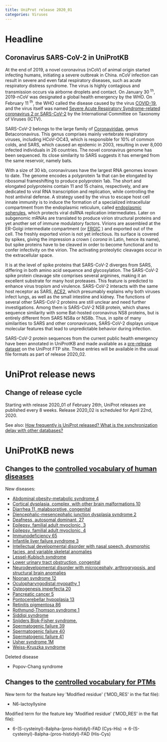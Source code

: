 ```yaml
---
title: UniProt release 2020_01
categories: Viruses
---
```


# Headline

## Coronavirus SARS-CoV-2 in UniProtKB

At the end of 2019, a novel coronavirus (nCoV) of animal origin started infecting humans, initiating a severe outbreak in China. nCoV infection can result in severe and even fatal respiratory diseases, such as acute respiratory distress syndrome. The virus is highly contagious and transmission occurs via airborne droplets and contact. On January 30 <sup>th</sup>, 2019-nCoV was designated a global health emergency by the WHO. On February 11 <sup>th</sup>, the WHO called the disease caused by the virus [COVID-19](https://www.who.int/dg/speeches/detail/who-director-general-s-remarks-at-the-media-briefing-on-2019-ncov-on-11-february-2020), and the virus itself was named [Severe Acute Respiratory Syndrome-related coronavirus 2 or SARS-CoV-2](https://www.biorxiv.org/content/10.1101/2020.02.07.937862v1) by the International Committee on Taxonomy of Viruses (ICTV).

SARS-CoV-2 belongs to the large family of [Coronaviridae](https://viralzone.expasy.org/30?outline=all%5Fby%5Fspecies), genus Betacoronavirus. This genus comprises mainly vertebrate respiratory viruses, including HCoV-OC43, which is responsible for 10% of common colds, and SARS, which caused an epidemic in 2003, resulting in over 8,000 infected individuals in 26 countries. The novel coronavirus genome has been sequenced. Its close similarity to SARS suggests it has emerged from the same reservoir, namely bats.

With a size of 30 kb, coronaviruses have the largest RNA genomes known to date. The genome encodes a polyprotein 1a that can be elongated by ribosomal frameshifting to produce polyprotein 1ab. The short and elongated polyproteins contain 11 and 15 chains, respectively, and are dedicated to viral RNA transcription and replication, while controlling the host antiviral defense. A strategy used by the virus to escape host cell innate immunity is to induce the formation of a specialized intracellular compartment from the endoplasmic reticulum, called [endoplasmic spherules](https://viralzone.expasy.org/1951), which protects viral dsRNA replication intermediates. Later on subgenomic mRNAs are translated to produce virion structural proteins and yet another set of immune modulatory factors. Virions are assembled at the ER-Golgi intermediate compartment (or [ERGIC](https://www.ncbi.nlm.nih.gov/pubmed/16723730) ) and exported out of the cell. The freshly exported virion is not yet infectious. Its surface is covered by spikes, giving the impression a crown ( *corona* in Latin, hence its name), but spike proteins have to be cleaved in order to become functional and to confer infectivity on the virion. The activating proteolytic cleavages occur in the extracellular space.

It is at the level of spike proteins that SARS-CoV-2 diverges from SARS, differing in both amino acid sequence and glycosylation. The SARS-CoV-2 spike protein cleavage site comprises several arginines, making it an excellent substrate for many host proteases. This feature is predicted to enhance virus tropism and virulence. SARS-CoV-2 interacts with the same host receptor as SARS, [ACE2](http://www.uniprot.org/uniprot/Q9BYF1), which presumably explains why both viruses infect lungs, as well as the small intestine and kidney. The functions of several other SARS-CoV-2 proteins are still unclear and need further investigations. Among them is SARS-CoV-2 NS8 protein, which shares sequence similarity with some Bat-hosted coronavirus NS8 proteins, but is entirely different from SARS NS8a or NS8b. Thus, in spite of many similarities to SARS and other coronaviruses, SARS-CoV-2 displays unique molecular features that lead to unpredictable behavior during infection.

SARS-CoV-2 protein sequences from the current public health emergency have been annotated in UniProtKB and made available as a [pre-release dataset](ftp://ftp.uniprot.org/pub/databases/uniprot/pre%5Frelease/) on the UniProt FTP site. These entries will be available in the usual file formats as part of release 2020\_02.

# UniProt release news

## Change of release cycle

Starting with release 2020\_01 of February 26th, UniProt releases are published every 8 weeks. Release 2020\_02 is scheduled for April 22nd, 2020.

See also: [How frequently is UniProt released? What is the synchronization delay with other databases?](http://www.uniprot.org/help/synchronization)

# UniProtKB news

## Changes to the [controlled vocabulary of human diseases](https://ftp.uniprot.org/pub/databases/uniprot/current_release/knowledgebase/complete/docs/humdisease)

New diseases:

-   [Abdominal obesity-metabolic syndrome 4](http://www.uniprot.org/diseases/DI-05676)
-   [Cortical dysplasia, complex, with other brain malformations 10](http://www.uniprot.org/diseases/DI-05688)
-   [Diarrhea 11, malabsorptive, congenital](http://www.uniprot.org/diseases/DI-05692)
-   [Diencephalic-mesencephalic junction dysplasia syndrome 2](http://www.uniprot.org/diseases/DI-05683)
-   [Deafness, autosomal dominant, 27](http://www.uniprot.org/diseases/DI-05689)
-   [Epilepsy, familial adult myoclonic, 3](http://www.uniprot.org/diseases/DI-05690)
-   [Epilepsy, familial adult myoclonic, 4](http://www.uniprot.org/diseases/DI-05691)
-   [Immunodeficiency 65](http://www.uniprot.org/diseases/DI-05684)
-   [Infantile liver failure syndrome 3](http://www.uniprot.org/diseases/DI-05669)
-   [Intellectual developmental disorder with nasal speech, dysmorphic facies, and variable skeletal anomalies](http://www.uniprot.org/diseases/DI-05672)
-   [Lessel-Kubisch syndrome](http://www.uniprot.org/diseases/DI-05687)
-   [Lower urinary tract obstruction, congenital](http://www.uniprot.org/diseases/DI-05673)
-   [Neurodevelopmental disorder with microcephaly, arthrogryposis, and structural brain anomalies](http://www.uniprot.org/diseases/DI-05678)
-   [Noonan syndrome 12](http://www.uniprot.org/diseases/DI-05677)
-   [Oculopharyngodistal myopathy 1](http://www.uniprot.org/diseases/DI-05685)
-   [Osteogenesis imperfecta 20](http://www.uniprot.org/diseases/DI-05682)
-   [Pancreatic cancer 5](http://www.uniprot.org/diseases/DI-05686)
-   [Pontocerebellar hypoplasia 13](http://www.uniprot.org/diseases/DI-05671)
-   [Retinitis pigmentosa 86](http://www.uniprot.org/diseases/DI-05674)
-   [Rothmund-Thomson syndrome 1](http://www.uniprot.org/diseases/DI-05679)
-   [Siddiqi syndrome](http://www.uniprot.org/diseases/DI-05681)
-   [Snijders Blok-Fisher syndrome.](http://www.uniprot.org/diseases/DI-05670)
-   [Spermatogenic failure 39](http://www.uniprot.org/diseases/DI-05668)
-   [Spermatogenic failure 40](http://www.uniprot.org/diseases/DI-05693)
-   [Spermatogenic failure 41](http://www.uniprot.org/diseases/DI-05694)
-   [Usher syndrome 1M](http://www.uniprot.org/diseases/DI-05680)
-   [Weiss-Kruszka syndrome](http://www.uniprot.org/diseases/DI-05675)

Deleted disease

-   Popov-Chang syndrome

## Changes to the [controlled vocabulary for PTMs](https://ftp.uniprot.org/pub/databases/uniprot/current_release/knowledgebase/complete/docs/ptmlist)

New term for the feature key 'Modified residue' ('MOD\_RES' in the flat file):

-   N6-lactoyllysine

Modified term for the feature key 'Modified residue' ('MOD\_RES' in the flat file):

-   6-(S-cysteinyl)-8alpha-(pros-histidyl)-FAD (Cys-His) -&gt; 6-(S-cysteinyl)-8alpha-(pros-histidyl)-FAD (His-Cys)
